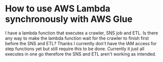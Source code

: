 
# How to use AWS Lambda synchronously with AWS Glue

I have a lambda function that executes a crawler, SNS job and ETL. Is there any way to make the lambda function wait for the crawler to finish first before the SNS and ETL?
Thanks
I currently don't have the IAM access for step functions yet but still require this to be done. Currently it just all executes in one go therefore the SNS and ETL aren't working as intended.

        